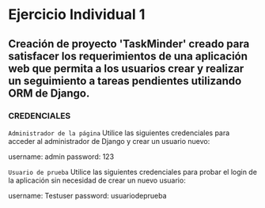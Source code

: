 # Ejercicio Individual 1

## Creación de proyecto 'TaskMinder' creado para satisfacer los requerimientos de una aplicación web que permita a los usuarios crear y realizar un seguimiento a tareas pendientes utilizando ORM de Django.

### CREDENCIALES

`Administrador de la página` 
Utilice las siguientes credenciales para acceder al administrador de Django y crear un usuario nuevo:

username: admin
password: 123

`Usuario de prueba` 
Utilice las siguientes credenciales para probar el login de la aplicación sin necesidad de crear un nuevo usuario:

username: Testuser
password: usuariodeprueba